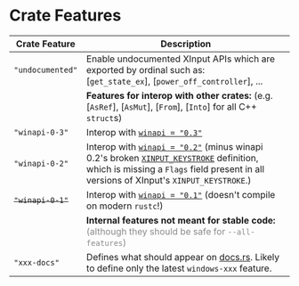 # Crate Features

| Crate Feature     | Description   |
| ------------------| --------------|
| `"undocumented"`  | Enable undocumented XInput APIs which are exported by ordinal such as: <br> [`get_state_ex`], [`power_off_controller`], ...
|                   | **Features for interop with other crates:** (e.g. [`AsRef`], [`AsMut`], [`From`], [`Into`] for all C++ `struct`s)
| `"winapi-0-3"`    | Interop with [`winapi = "0.3"`](https://docs.rs/winapi/0.3/)
| `"winapi-0-2"`    | Interop with [`winapi = "0.2"`](https://docs.rs/winapi/0.2/x86_64-pc-windows-gnu/winapi/) (minus winapi 0.2's broken [`XINPUT_KEYSTROKE`](https://docs.rs/winapi/0.2.8/x86_64-pc-windows-gnu/winapi/xinput/struct.XINPUT_KEYSTROKE.html) definition, which is missing a `Flags` field present in all versions of XInput's `XINPUT_KEYSTROKE`.)
| ~~`"winapi-0-1"`~~| Interop with [`winapi = "0.1"`](https://docs.rs/winapi/0.1/x86_64-pc-windows-msvc/winapi/) (doesn't compile on modern `rustc`!)
|                   | **Internal features not meant for stable code:** <span style="opacity: 50%">(although they should be safe for `--all-features`)</span>
| `"xxx-docs"`      | Defines what should appear on [docs.rs](https://docs.rs/thindx-xinput/).  Likely to define only the latest `windows-xxx` feature.
